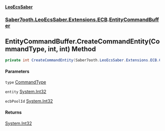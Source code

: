 #### [LeoEcsSaber](index.md 'index')
### [Saber7ooth.LeoEcsSaber.Extensions.ECB](Saber7ooth.LeoEcsSaber.Extensions.ECB.md 'Saber7ooth.LeoEcsSaber.Extensions.ECB').[EntityCommandBuffer](EntityCommandBuffer.md 'Saber7ooth.LeoEcsSaber.Extensions.ECB.EntityCommandBuffer')

## EntityCommandBuffer.CreateCommandEntity(CommandType, int, int) Method

```csharp
private int CreateCommandEntity(Saber7ooth.LeoEcsSaber.Extensions.ECB.CommandType type, int entity, int ecbPoolId);
```
#### Parameters

<a name='Saber7ooth.LeoEcsSaber.Extensions.ECB.EntityCommandBuffer.CreateCommandEntity(Saber7ooth.LeoEcsSaber.Extensions.ECB.CommandType,int,int).type'></a>

`type` [CommandType](CommandType.md 'Saber7ooth.LeoEcsSaber.Extensions.ECB.CommandType')

<a name='Saber7ooth.LeoEcsSaber.Extensions.ECB.EntityCommandBuffer.CreateCommandEntity(Saber7ooth.LeoEcsSaber.Extensions.ECB.CommandType,int,int).entity'></a>

`entity` [System.Int32](https://docs.microsoft.com/en-us/dotnet/api/System.Int32 'System.Int32')

<a name='Saber7ooth.LeoEcsSaber.Extensions.ECB.EntityCommandBuffer.CreateCommandEntity(Saber7ooth.LeoEcsSaber.Extensions.ECB.CommandType,int,int).ecbPoolId'></a>

`ecbPoolId` [System.Int32](https://docs.microsoft.com/en-us/dotnet/api/System.Int32 'System.Int32')

#### Returns
[System.Int32](https://docs.microsoft.com/en-us/dotnet/api/System.Int32 'System.Int32')